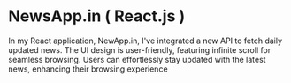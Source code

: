 # NewsApp.in ( React.js )
In my React application, NewApp.in, I've integrated a new API to fetch daily updated news. The UI design is user-friendly, featuring infinite scroll for seamless browsing. Users can effortlessly stay updated with the latest news, enhancing their browsing experience
